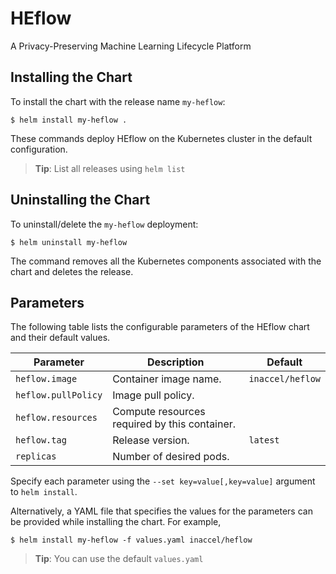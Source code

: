 # HEflow

A Privacy-Preserving Machine Learning Lifecycle Platform

## Installing the Chart

To install the chart with the release name `my-heflow`:

```console
$ helm install my-heflow .
```

These commands deploy HEflow on the Kubernetes cluster in the default
configuration.

> **Tip**: List all releases using `helm list`

## Uninstalling the Chart

To uninstall/delete the `my-heflow` deployment:

```console
$ helm uninstall my-heflow
```

The command removes all the Kubernetes components associated with the chart and
deletes the release.

## Parameters

The following table lists the configurable parameters of the HEflow chart and
their default values.

| Parameter           | Description                                   | Default          |
| ------------------- | --------------------------------------------- | ---------------- |
| `heflow.image`      | Container image name.                         | `inaccel/heflow` |
| `heflow.pullPolicy` | Image pull policy.                            |                  |
| `heflow.resources`  | Compute resources required by this container. |                  |
| `heflow.tag`        | Release version.                              | `latest`         |
| `replicas`          | Number of desired pods.                       |                  |

Specify each parameter using the `--set key=value[,key=value]` argument to
`helm install`.

Alternatively, a YAML file that specifies the values for the parameters can be
provided while installing the chart. For example,

```console
$ helm install my-heflow -f values.yaml inaccel/heflow
```

> **Tip**: You can use the default `values.yaml`
